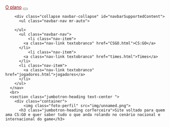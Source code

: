 <!DOCTYPE html>
<html lang="en">
<head>
    <meta charset="UTF-8">
    <meta http-equiv="X-UA-Compatible" content="IE=edge">
    <meta name="viewport" content="width=device-width, initial-scale=1.0">
    <title>O plano</title>
    <link rel="stylesheet" href="https://stackpath.bootstrapcdn.com/bootstrap/4.1.3/css/bootstrap.min.css" integrity="sha384-MCw98/SFnGE8fJT3GXwEOngsV7Zt27NXFoaoApmYm81iuXoPkFOJwJ8ERdknLPMO" crossorigin="anonymous">
<script src="https://stackpath.bootstrapcdn.com/bootstrap/4.1.3/js/bootstrap.min.js" integrity="sha384-ChfqqxuZUCnJSK3+MXmPNIyE6ZbWh2IMqE241rYiqJxyMiZ6OW/JmZQ5stwEULTy" crossorigin="anonymous"></script>
<link rel="stylesheet" href="https://stackpath.bootstrapcdn.com/bootstrap/4.1.3/css/bootstrap.min.css" integrity="sha384-MCw98/SFnGE8fJT3GXwEOngsV7Zt27NXFoaoApmYm81iuXoPkFOJwJ8ERdknLPMO" crossorigin="anonymous">
<script src="https://stackpath.bootstrapcdn.com/bootstrap/4.1.3/js/bootstrap.min.js" integrity="sha384-ChfqqxuZUCnJSK3+MXmPNIyE6ZbWh2IMqE241rYiqJxyMiZ6OW/JmZQ5stwEULTy" crossorigin="anonymous"></script>
<script src="https://kit.fontawesome.com/4cf0d46bf9.js" crossorigin="anonymous"></script>
<link rel="icon" href="img/robot-with-add-sign_icon-icons.com_55273.ico">
<style>
.foto-perfil{
    height: 150px;
    width: auto;
    max-width: 100%;

}
.corPrimaria{
  background-color:#D3D3D3;
}
.corSecundaria{
  background-color:#D3D3D3;
}
.corTerceira{
  background-color:white;
}
p{
  font-family:'Lucida Sans', 'Lucida Sans Regular', 'Lucida Grande', 'Lucida Sans Unicode', Geneva, Verdana, sans-serif;
  color: black !important;
}
.icones{
  padding-left: 5px;
  }
.titulosbrancos{
  text-decoration: underline;
  text-underline-position: below;
  padding-bottom: 20px;
  text-transform: uppercase;
  font-weight: 700;
  color:white;
  }

  .titulosverdes{
  text-decoration: underline;
  text-underline-position: below;
  padding-bottom: 20px;
  text-transform: uppercase;
  font-weight: 700;
  color:#90EE90;
  }
.textobranco{
  color:#8B0000 !important;
}
.jumbotron{
  margin-bottom: 0px;
}
.textofooter{
  margin: 0px;
  padding-top: 15px;
  padding-bottom: 15px;
}
html{
  scroll-behavior: smooth;
}
</style>
</head>
<br>
<body  background="http://media.steampowered.com/apps/csgo/blog/images/fb_image.png?v=6">
    <nav class="  navbar navbar-expand-lg navbar-light">
        <a class="navbar-brand textobranco" href="#">O plano</a>
        <button class="navbar-toggler" type="button" data-toggle="collapse" data-target="#navbarSupportedContent" aria-controls="navbarSupportedContent" aria-expanded="false" aria-label="Toggle navigation">
          <span class="navbar-toggler-icon"></span>
        </button>
      
        <div class="collapse navbar-collapse" id="navbarSupportedContent">
          <ul class="navbar-nav mr-auto">
          
        </ul>
          <ul class="navbar-nav"> 
              <li class="nav-item">
            <a class="nav-link textobranco" href="CSGO.html">CS:GO</a>
          </li>
              <li class="nav-item">
            <a class="nav-link textobranco" href="times.html">Times</a>
          </li>
          <li class="nav-item">
            <a class="nav-link textobranco" href="jogadores.html">jogadores</a>
          </li>
        </ul>
      </nav>
      <br>
      <section class="jumbotron-heading text-center ">
        <div class="container">
            <img class="foto-perfil" src="img/unnamed.png">
          <h3 class="jumbotron-heading corTerceira">Site voltado para quem ama CS:GO e quer saber tudo o que anda rolando no cenário nacional e internacional do game</h3>
<!--footer-->
<footer class=" text-center  textofooter">
  <p class="corPrimaria"></p>
</footer>
</body>
</html>
